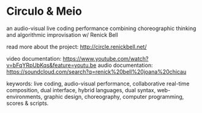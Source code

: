# Circulo & Meio
an audio-visual live coding performance combining choreographic thinking and algorithmic improvisation 
w/ Renick Bell

read more about the project: http://circle.renickbell.net/

video documentation: https://www.youtube.com/watch?v=bFqYRpUbKqs&feature=youtu.be
audio documentation: https://soundcloud.com/search?q=renick%20bell%20joana%20chicau

keywords: live coding, audio-visual performance, collaborative real-time composition, dual interface, hybrid languages, dual syntax, web-environments, graphic design, choreography, computer programming, scores & scripts. 
